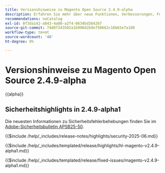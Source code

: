 ```yaml
---
title: Versionshinweise zu Magento Open Source 2.4.9-alpha
description: Erfahren Sie mehr über neue Funktionen, Verbesserungen, Fehlerbehebungen und bekannte Probleme in der Version 2.4.9-Alpha von Magento Open Source.
recommendations: noCatalog
exl-id: 0f3da142-a843-4a80-a2f4-0634bd364267
source-git-commit: 74d0f343502a1b990d2b9e750662c16b65e7a180
workflow-type: tm+mt
source-wordcount: '48'
ht-degree: 0%

---
```



# Versionshinweise zu Magento Open Source 2.4.9-alpha

{{alpha}}

## Sicherheitshighlights in 2.4.9-alpha1

Die neuesten Informationen zu Sicherheitsfehlerbehebungen finden Sie im [Adobe-Sicherheitsbulletin APSB25-50](https://helpx.adobe.com/security/products/magento/apsb25-50.html).

{{$include /help/_includes/release-notes/highlights/security-2025-06.md}}

<!-- Highlights in v2.4.9-alpha1 -->

{{$include /help/_includes/templated/release/highlights/hl-magento-v2.4.9-alpha1.md}}

<!-- Fixed issues in v2.4.9-alpha1 -->

{{$include /help/_includes/templated/release/fixed-issues/magento-v2.4.9-alpha1.md}}
